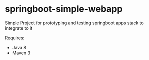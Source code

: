# springboot-simple-webapp

Simple Project for prototyping and testing springboot apps stack to integrate to it

Requires:
 - Java 8
 - Maven 3
